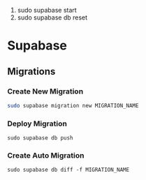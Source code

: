 1. sudo supabase start
2. sudo supabase db reset


# Supabase

## Migrations

### Create New Migration
``` bash
sudo supabase migration new MIGRATION_NAME
```

### Deploy Migration

```
sudo supabase db push
```

### Create Auto Migration 

 ```sudo supabase db diff -f MIGRATION_NAME ```


